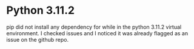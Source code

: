 # Python 3.11.2

pip did not install any dependency for while in the python 3.11.2 virtual environment.
I checked issues and I noticed it was already flagged as an issue on the github repo.
